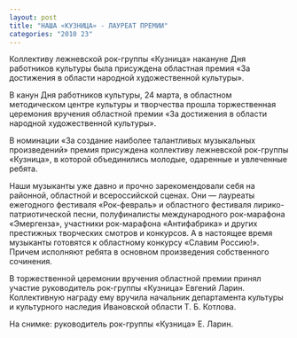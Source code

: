 ```yaml
---
layout: post
title: "НАША «КУЗНИЦА» - ЛАУРЕАТ ПРЕМИИ"
categories: "2010 23"
---
```


Коллективу лежневской рок-группы «Кузница» накануне Дня работников культуры была присуждена областная премия «За достижения в области народной художественной культуры».

В канун Дня работников культуры, 24 марта, в областном методическом центре культуры и творчества прошла торжественная церемония вручения областной премии «За достижения в области народной художественной культуры».

В номинации «За создание наиболее талантливых музыкальных произведений» премия присуждена коллективу лежневской рок-группы «Кузница», в которой объединились молодые, одаренные и увлеченные ребята.

Наши музыканты уже давно и прочно зарекомендовали себя на районной, областной и всероссийской сценах. Они — лауреаты ежегодного фестиваля «Рок-февраль» и областного фестиваля лирико-патриотической песни, полуфиналисты международного рок-марафона «Эмергенза», участники рок-марафона «Антифабрика» и других престижных творческих смотров и конкурсов. А в настоящее время музыканты готовятся к областному конкурсу «Славим Россию!». Причем исполняют ребята в основном произведения собственного сочинения.

В торжественной церемонии вручения областной премии принял участие руководитель рок-группы «Кузница» Евгений Ларин. Коллективную награду ему вручила начальник департамента культуры и культурного наследия Ивановской области Т. Б. Котлова.

На снимке: руководитель рок-группы «Кузница»  Е. Ларин.


